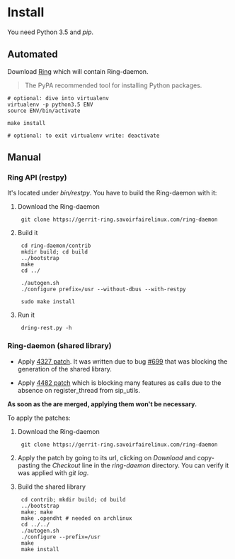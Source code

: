 # Install

You need Python 3.5 and *pip*.

## Automated

Download [Ring](https://ring.cx/en/download) which will contain Ring-daemon.

> The PyPA recommended tool for installing Python packages.

    # optional: dive into virtualenv
    virtualenv -p python3.5 ENV
    source ENV/bin/activate

    make install

    # optional: to exit virtualenv write: deactivate

## Manual

### Ring API (restpy)

It's located under *bin/restpy*. You have to build the Ring-daemon with it:

1. Download the Ring-daemon

        git clone https://gerrit-ring.savoirfairelinux.com/ring-daemon

2. Build it

        cd ring-daemon/contrib
        mkdir build; cd build
        ../bootstrap
        make
        cd ../

        ./autogen.sh
        ./configure prefix=/usr --without-dbus --with-restpy

        sudo make install

3. Run it

        dring-rest.py -h

### Ring-daemon (shared library)

* Apply [4327 patch](https://gerrit-ring.savoirfairelinux.com/#/c/4327/). It was written due to bug [#699](https://tuleap.ring.cx/plugins/tracker/?aid=699) that was blocking the generation of the shared library.

* Apply [4482 patch](https://gerrit-ring.savoirfairelinux.com/#/c/4482) which is blocking many features as calls due to the absence on register_thread from sip_utils.

**As soon as the are merged, applying them won't be necessary.**

To apply the patches:

1. Download the Ring-daemon

        git clone https://gerrit-ring.savoirfairelinux.com/ring-daemon

2. Apply the patch by going to its url, clicking on *Download* and copy-pasting the *Checkout* line in the *ring-daemon* directory. You can verify it was applied with *git log*.

3. Build the shared library

        cd contrib; mkdir build; cd build
        ../bootstrap
        make; make
        make .opendht # needed on archlinux
        cd ../../
        ./autogen.sh
        ./configure --prefix=/usr
        make
        make install
